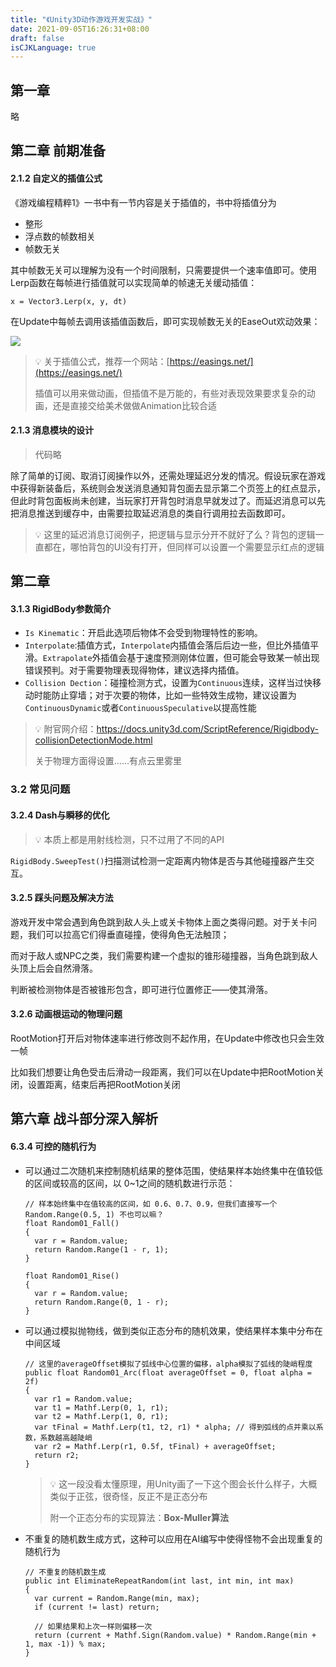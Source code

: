 ```yaml
---
title: "《Unity3D动作游戏开发实战》"
date: 2021-09-05T16:26:31+08:00
draft: false
isCJKLanguage: true
---
```


## 第一章

略

## 第二章 前期准备

#### 2.1.2 自定义的插值公式

《游戏编程精粹1》一书中有一节内容是关于插值的，书中将插值分为

- 整形
- 浮点数的帧数相关
- 帧数无关

其中帧数无关可以理解为没有一个时间限制，只需要提供一个速率值即可。使用Lerp函数在每帧进行插值就可以实现简单的帧速无关缓动插值：

```
x = Vector3.Lerp(x, y, dt)
```

在Update中每帧去调用该插值函数后，即可实现帧数无关的EaseOut欢动效果：

![](https://raw.githubusercontent.com/lightjiao/lightjiao.github.io/develop/static/images/046/2.1.png)



> 💡 关于插值公式，推荐一个网站：[https://easings.net/](https://easings.net/)
>
> 插值可以用来做动画，但插值不是万能的，有些对表现效果要求复杂的动画，还是直接交给美术做做Animation比较合适

#### 2.1.3 消息模块的设计

> 代码略

除了简单的订阅、取消订阅操作以外，还需处理延迟分发的情况。假设玩家在游戏中获得新装备后，系统则会发送消息通知背包面去显示第二个页签上的红点显示，但此时背包面板尚未创建，当玩家打开背包时消息早就发过了。而延迟消息可以先把消息推送到缓存中，由需要拉取延迟消息的类自行调用拉去函数即可。

> 💡 这里的延迟消息订阅例子，把逻辑与显示分开不就好了么？背包的逻辑一直都在，哪怕背包的UI没有打开，但同样可以设置一个需要显示红点的逻辑



## 第二章

#### 3.1.3 RigidBody参数简介

- `Is Kinematic`：开启此选项后物体不会受到物理特性的影响。
- `Interpolate`:插值方式，`Interpolate`内插值会落后后边一些，但比外插值平滑。`Extrapolate`外插值会基于速度预测刚体位置，但可能会导致某一帧出现错误预判。对于需要物理表现得物体，建议选择内插值。
- `Collision Dection`：碰撞检测方式，设置为`Continuous`连续，这样当过快移动时能防止穿墙；对于次要的物体，比如一些特效生成物，建议设置为`ContinuousDynamic`或者`ContinuousSpeculative`以提高性能

> 💡 附官网介绍：https://docs.unity3d.com/ScriptReference/Rigidbody-collisionDetectionMode.html
>
> 关于物理方面得设置……有点云里雾里



### 3.2 常见问题

#### 3.2.4 Dash与瞬移的优化

> 💡 本质上都是用射线检测，只不过用了不同的API

`RigidBody.SweepTest()`扫描测试检测一定距离内物体是否与其他碰撞器产生交互。

#### 3.2.5 踩头问题及解决方法

游戏开发中常会遇到角色跳到敌人头上或关卡物体上面之类得问题。对于关卡问题，我们可以拉高它们得垂直碰撞，使得角色无法触顶；

而对于敌人或NPC之类，我们需要构建一个虚拟的锥形碰撞器，当角色跳到敌人头顶上后会自然滑落。

判断被检测物体是否被锥形包含，即可进行位置修正——使其滑落。

#### 3.2.6 动画根运动的物理问题

RootMotion打开后对物体速率进行修改则不起作用，在Update中修改也只会生效一帧

比如我们想要让角色受击后滑动一段距离，我们可以在Update中把RootMotion关闭，设置距离，结束后再把RootMotion关闭



## 第六章 战斗部分深入解析

#### 6.3.4 可控的随机行为

- 可以通过二次随机来控制随机结果的整体范围，使结果样本始终集中在值较低的区间或较高的区间，以 0~1之间的随机数进行示范：

  ```
  // 样本始终集中在值较高的区间，如 0.6、0.7、0.9，但我们直接写一个Random.Range(0.5, 1) 不也可以嘛？
  float Random01_Fall()
  {
  	var r = Random.value;
  	return Random.Range(1 - r, 1);
  }
  
  float Random01_Rise()
  {
  	var r = Random.value;
  	return Random.Range(0, 1 - r);
  }
  ```

- 可以通过模拟抛物线，做到类似正态分布的随机效果，使结果样本集中分布在中间区域

  ```
  // 这里的averageOffset模拟了弧线中心位置的偏移，alpha模拟了弧线的陡峭程度
  public float Random01_Arc(float averageOffset = 0, float alpha = 2f)
  {
  	var r1 = Random.value;
  	var t1 = Mathf.Lerp(0, 1, r1);
  	var t2 = Mathf.Lerp(1, 0, r1);
  	var tFinal = Mathf.Lerp(t1, t2, r1) * alpha; // 得到弧线的点并乘以系数，系数越高越陡峭
  	var r2 = Mathf.Lerp(r1, 0.5f, tFinal) + averageOffset;
  	return r2;
  }
  ```

  > 💡 这一段没看太懂原理，用Unity画了一下这个图会长什么样子，大概类似于正弦，很奇怪，反正不是正态分布
  >
  > 附一个正态分布的实现算法：**Box-Muller算法**

- 不重复的随机数生成方式，这种可以应用在AI编写中使得怪物不会出现重复的随机行为

  ```
  // 不重复的随机数生成
  public int EliminateRepeatRandom(int last, int min, int max)
  {
  	var current = Random.Range(min, max);
  	if (current != last) return;
  	
  	// 如果结果和上次一样则偏移一次
  	return (current + Mathf.Sign(Random.value) * Random.Range(min + 1, max -1)) % max;
  }
  ```

  
